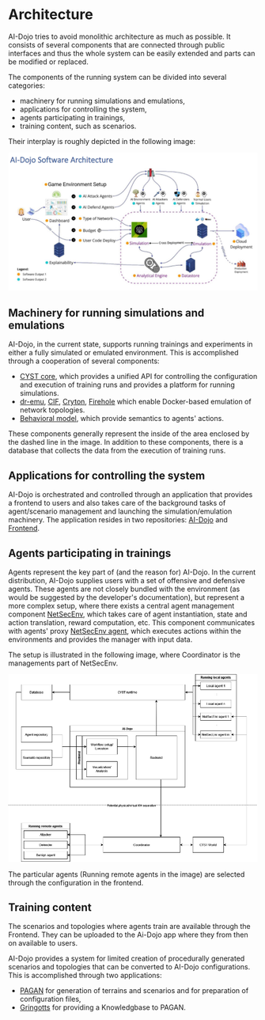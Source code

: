 # Architecture

AI-Dojo tries to avoid monolithic architecture as much as possible. It consists of several components that are connected
through public interfaces and thus the whole system can be easily extended and parts can be modified or replaced.

The components of the running system can be divided into several categories:

- machinery for running simulations and emulations,
- applications for controlling the system,
- agents participating in trainings,
- training content, such as scenarios.

Their interplay is roughly depicted in the following image:

![image](images/architecture.png)

## Machinery for running simulations and emulations

AI-Dojo, in the current state, supports running trainings and experiments in either a fully simulated or emulated 
environment. This is accomplished through a cooperation of several components:

- [CYST core](components.md#cyst-core), which provides a unified API for controlling the configuration and execution of 
  training runs and provides a platform for running simulations.
- [dr-emu](components.md#dr-emu), [CIF](components.md#cif), [Cryton](components.md#cryton), [Firehole](components.md#firehole) 
  which enable Docker-based emulation of network topologies.
- [Behavioral model](components.md#cyst-platform-docker-cryton), which provide semantics to agents' actions.

These components generally represent the inside of the area enclosed by the dashed line in the image. In addition to 
these components, there is a database that collects the data from the execution of training runs.

## Applications for controlling the system

AI-Dojo is orchestrated and controlled through an application that provides a frontend to users and also takes care of 
the background tasks of agent/scenario management and launching the simulation/emulation machinery. The application 
resides in two repositories: [AI-Dojo](components.md#ai-dojo) and [Frontend](components.md#frontend).

## Agents participating in trainings

Agents represent the key part of (and the reason for) AI-Dojo. In the current distribution, AI-Dojo supplies users with
a set of offensive and defensive agents. These agents are not closely bundled with the environment (as would be 
suggested by the developer's documentation), but represent a more complex setup, where there exists a central agent
management component [NetSecEnv](components.md#netsecenv), which takes care of agent instantiation, state and action
translation, reward computation, etc. This component communicates with agents' proxy 
[NetSecEnv agent](components.md#cyst-agents-netsecenv), which executes actions within the environments and provides 
the manager with input data.

The setup is illustrated in the following image, where Coordinator is the managements part of NetSecEnv.

![image](images/ai-dojo-integration.png)

The particular agents (Running remote agents in the image) are selected through the configuration in the frontend.

## Training content

The scenarios and topologies where agents train are available through the Frontend. They can be uploaded to the Ai-Dojo
app where they from then on available to users. 

AI-Dojo provides a system for limited creation of procedurally generated scenarios and topologies that can be converted
to AI-Dojo configurations. This is accomplished through two applications:

- [PAGAN](components.md#pagan) for generation of terrains and scenarios and for preparation of configuration files,
- [Gringotts](components.md#gringotts) for providing a Knowledgbase to PAGAN.